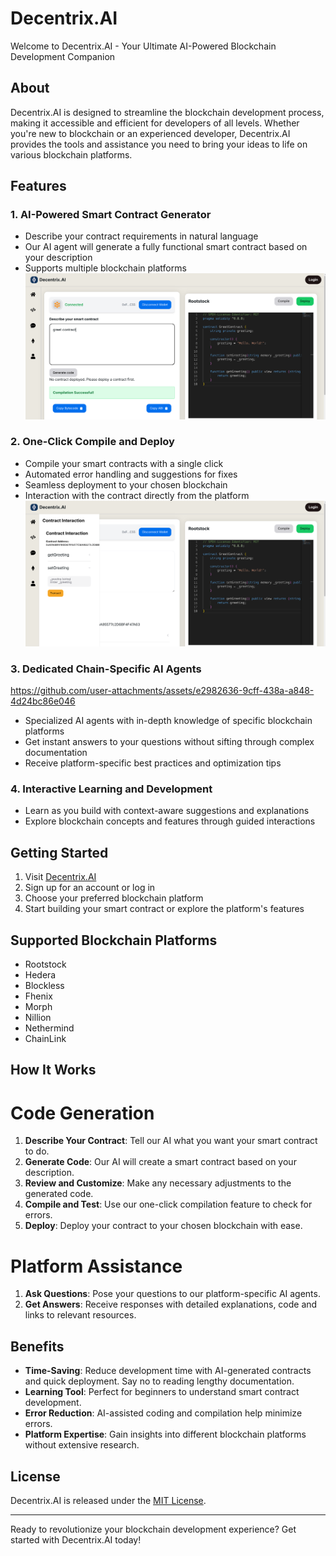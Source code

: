 # Decentrix.AI

Welcome to Decentrix.AI - Your Ultimate AI-Powered Blockchain Development Companion

## About

Decentrix.AI is designed to streamline the blockchain development process, making it accessible and efficient for developers of all levels. Whether you're new to blockchain or an experienced developer, Decentrix.AI provides the tools and assistance you need to bring your ideas to life on various blockchain platforms.

## Features

### 1. AI-Powered Smart Contract Generator
- Describe your contract requirements in natural language
- Our AI agent will generate a fully functional smart contract based on your description
- Supports multiple blockchain platforms
![img.png](assets/img.png)

### 2. One-Click Compile and Deploy
- Compile your smart contracts with a single click
- Automated error handling and suggestions for fixes
- Seamless deployment to your chosen blockchain
- Interaction with the contract directly from the platform
![img_1.png](assets/img_1.png)

### 3. Dedicated Chain-Specific AI Agents

https://github.com/user-attachments/assets/e2982636-9cff-438a-a848-4d24bc86e046


- Specialized AI agents with in-depth knowledge of specific blockchain platforms
- Get instant answers to your questions without sifting through complex documentation
- Receive platform-specific best practices and optimization tips



### 4. Interactive Learning and Development
- Learn as you build with context-aware suggestions and explanations
- Explore blockchain concepts and features through guided interactions

## Getting Started

1. Visit [Decentrix.AI](https://decentrix-ai.vercel.app/)
2. Sign up for an account or log in
3. Choose your preferred blockchain platform
4. Start building your smart contract or explore the platform's features

## Supported Blockchain Platforms
- Rootstock
- Hedera
- Blockless
- Fhenix
- Morph
- Nillion
- Nethermind
- ChainLink


## How It Works

# Code Generation
1. **Describe Your Contract**: Tell our AI what you want your smart contract to do.
2. **Generate Code**: Our AI will create a smart contract based on your description.
3. **Review and Customize**: Make any necessary adjustments to the generated code.
4. **Compile and Test**: Use our one-click compilation feature to check for errors.
5. **Deploy**: Deploy your contract to your chosen blockchain with ease.

# Platform Assistance
1. **Ask Questions**: Pose your questions to our platform-specific AI agents.
2. **Get Answers**: Receive  responses with detailed explanations, code and links to relevant resources.

## Benefits

- **Time-Saving**: Reduce development time with AI-generated contracts and quick deployment. Say no to reading lengthy documentation.
- **Learning Tool**: Perfect for beginners to understand smart contract development.
- **Error Reduction**: AI-assisted coding and compilation help minimize errors.
- **Platform Expertise**: Gain insights into different blockchain platforms without extensive research.


## License

Decentrix.AI is released under the [MIT License](LICENSE).

---

Ready to revolutionize your blockchain development experience? Get started with Decentrix.AI today!
